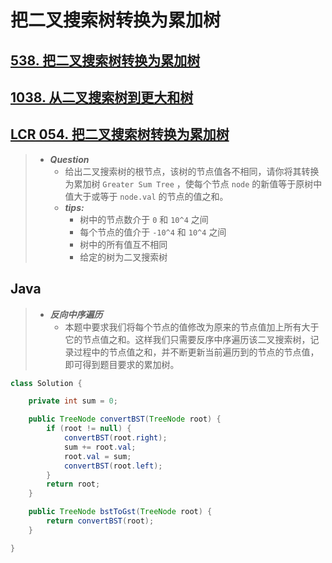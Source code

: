 # 把二叉搜索树转换为累加树

## [538. 把二叉搜索树转换为累加树](https://leetcode.cn/problems/convert-bst-to-greater-tree/)

## [1038. 从二叉搜索树到更大和树](https://leetcode.cn/problems/binary-search-tree-to-greater-sum-tree/)

## [LCR 054. 把二叉搜索树转换为累加树](https://leetcode.cn/problems/w6cpku/)

> - ***Question***
>   - 给出二叉搜索树的根节点，该树的节点值各不相同，请你将其转换为累加树 `Greater Sum Tree` ，使每个节点 `node` 的新值等于原树中值大于或等于 `node.val` 的节点的值之和。
>   - ***tips:***
>     - 树中的节点数介于 `0` 和 `10^4` 之间
>     - 每个节点的值介于 `-10^4` 和 `10^4` 之间
>     - 树中的所有值互不相同
>     - 给定的树为二叉搜索树

## Java

> - ***反向中序遍历***
>   - 本题中要求我们将每个节点的值修改为原来的节点值加上所有大于它的节点值之和。这样我们只需要反序中序遍历该二叉搜索树，记录过程中的节点值之和，并不断更新当前遍历到的节点的节点值，即可得到题目要求的累加树。

```java
class Solution {

    private int sum = 0;

    public TreeNode convertBST(TreeNode root) {
        if (root != null) {
            convertBST(root.right);
            sum += root.val;
            root.val = sum;
            convertBST(root.left);
        }
        return root;
    }

    public TreeNode bstToGst(TreeNode root) {
        return convertBST(root);
    }

}
```
